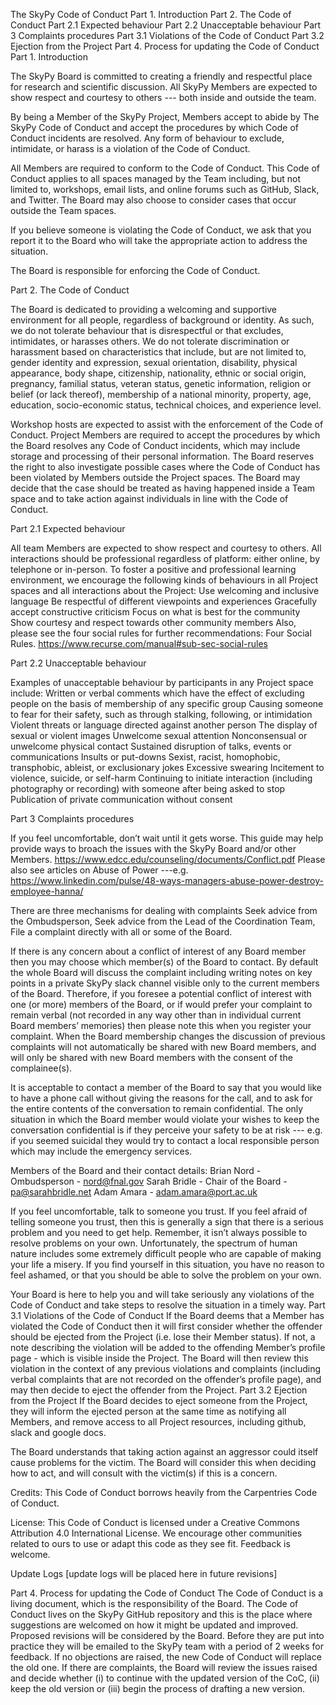 The SkyPy Code of Conduct
Part 1. Introduction
Part 2. The Code of Conduct
Part 2.1 Expected behaviour
Part 2.2 Unacceptable behaviour
Part 3 Complaints procedures
Part 3.1 Violations of the Code of Conduct
Part 3.2 Ejection from the Project
Part 4. Process for updating the Code of Conduct
Part 1. Introduction

The SkyPy Board is committed to creating a friendly and respectful place for research and scientific discussion. All SkyPy Members are expected to show respect and courtesy to others --- both inside and outside the team.

By being a Member of the SkyPy Project, Members accept to abide by The SkyPy Code of Conduct and accept the procedures by which Code of Conduct incidents are resolved. Any form of behaviour to exclude, intimidate, or harass is a violation of the Code of Conduct.

All Members are required to conform to the Code of Conduct. This Code of Conduct applies to all spaces managed by the Team including, but not limited to, workshops, email lists, and online forums such as GitHub, Slack, and Twitter. The Board may also choose to consider cases that occur outside the Team spaces.

If you believe someone is violating the Code of Conduct, we ask that you report it to the Board who will take the appropriate action to address the situation.

The Board is responsible for enforcing the Code of Conduct.

Part 2. The Code of Conduct

The Board is dedicated to providing a welcoming and supportive environment for all people, regardless of background or identity. As such, we do not tolerate behaviour that is disrespectful or that excludes, intimidates, or harasses  others. We do not tolerate discrimination or harassment based on characteristics that include, but are not limited to, gender identity and expression, sexual orientation, disability, physical appearance, body shape, citizenship, nationality, ethnic or social origin, pregnancy, familial status, veteran status, genetic information, religion or belief (or lack thereof), membership of a national minority, property, age, education, socio-economic status, technical choices, and experience level.

Workshop hosts are expected to assist with the enforcement of the Code of Conduct. Project Members are required to accept the procedures by which the Board resolves any Code of Conduct incidents, which may include storage and processing of their personal information. The Board reserves the right to also investigate possible cases where the Code of Conduct has been violated by Members outside the Project spaces. The Board may decide that the case should be treated as having happened inside a Team space and to take action against individuals in line with the Code of Conduct.

Part 2.1 Expected behaviour

All team Members are expected to show respect and courtesy to others. All interactions should be professional regardless of platform: either online, by telephone or in-person. To foster a positive and professional learning environment, we encourage the following kinds of behaviours in all Project spaces and all interactions about the Project:
Use welcoming and inclusive language
Be respectful of different viewpoints and experiences
Gracefully accept constructive criticism
Focus on what is best for the community
Show courtesy and respect towards other community members
Also, please see the four social rules for further recommendations: Four Social Rules. https://www.recurse.com/manual#sub-sec-social-rules

Part 2.2 Unacceptable behaviour

Examples of unacceptable behaviour by participants in any Project space include:
Written or verbal comments which have the effect of excluding people on the basis of membership of any specific group
Causing someone to fear for their safety, such as through stalking, following, or intimidation
Violent threats or language directed against another person
The display of sexual or violent images
Unwelcome sexual attention
Nonconsensual or unwelcome physical contact
Sustained disruption of talks, events or communications
Insults or put-downs
Sexist, racist, homophobic, transphobic, ableist, or exclusionary jokes
Excessive swearing
Incitement to violence, suicide, or self-harm
Continuing to initiate interaction (including photography or recording) with someone after being asked to stop
Publication of private communication without consent

Part 3 Complaints procedures

If you feel uncomfortable, don’t wait until it gets worse. This guide may help provide ways to broach the issues with the SkyPy Board and/or other Members.
 https://www.edcc.edu/counseling/documents/Conflict.pdf
Please also see articles on Abuse of Power ---e.g.
 https://www.linkedin.com/pulse/48-ways-managers-abuse-power-destroy-employee-hanna/

There are three mechanisms for dealing with complaints
Seek advice from the Ombudsperson,
Seek advice from the Lead of the Coordination Team,
File a complaint directly with all or some of the Board.

If there is any concern about a conflict of interest of any Board member then you may choose which member(s) of the Board to contact. By default the whole Board will discuss the complaint including writing notes on key points in a private SkyPy slack channel visible only to the current members of the Board. Therefore, if you foresee a potential conflict of interest with one (or more) members of the Board, or if would prefer your complaint to remain verbal (not recorded in any way other than in individual current Board members’ memories) then please note this when you register your complaint. When the Board membership changes the discussion of previous complaints will not automatically be shared with new Board members, and will only be shared with new Board members with the consent of the complainee(s).

It is acceptable to contact a member of the Board to say that you would like to have a phone call without giving the reasons for the call, and to ask for the entire contents of the conversation to remain confidential. The only situation in which the Board member would violate your wishes to keep the conversation confidential is if they perceive your safety to be at risk --- e.g. if you seemed suicidal they would try to contact a local responsible person which may include the emergency services.

Members of the Board and their contact details:
Brian Nord - Ombudsperson - nord@fnal.gov
Sarah Bridle - Chair of the Board - pa@sarahbridle.net
Adam Amara - adam.amara@port.ac.uk

If you feel uncomfortable, talk to someone you trust. If you feel afraid of telling someone you trust, then this is generally a sign that there is a serious problem and you need to get help. Remember, it isn’t always possible to resolve problems on your own. Unfortunately, the spectrum of human nature includes some extremely difficult people who are capable of making your life a misery. If you find yourself in this situation, you have no reason to feel ashamed, or that you should be able to solve the problem on your own.

Your Board is here to help you and will take seriously any violations of the Code of Conduct and take steps to resolve the situation in a timely way.
Part 3.1 Violations of the Code of Conduct
If the Board deems that a Member has violated the Code of Conduct then it will first consider whether the offender should be ejected from the Project (i.e. lose their Member status). If not, a note describing the violation will be added to the offending Member’s profile page - which is visible inside the Project. The Board will then review this violation in the context of any previous violations and complaints (including verbal complaints that are not recorded on the offender’s profile page), and may then decide to eject the offender from the Project.
Part 3.2 Ejection from the Project
If the Board decides to eject someone from the Project, they will inform the ejected person at the same time as notifying all Members, and remove access to all Project resources, including github, slack and google docs.

The Board understands that taking action against an aggressor could itself cause problems for the victim. The Board will consider this when deciding how to act, and will consult with the victim(s) if this is a concern.

Credits:
This Code of Conduct borrows heavily from the Carpentries Code of Conduct.

License:
This Code of Conduct is licensed under a Creative Commons Attribution 4.0 International License. We encourage other communities related to ours to use or adapt this code as they see fit. Feedback is welcome.

Update Logs
[update logs will be placed here in future revisions]

Part 4. Process for updating the Code of Conduct
The Code of Conduct is a living document, which is the responsibility of the Board. The Code of Conduct lives on the SkyPy GitHub repository and this is the place where suggestions are welcomed on how it might be updated and improved. Proposed revisions will be considered by the Board. Before they are put into practice they will be emailed to the SkyPy team with a period of 2 weeks for feedback. If no objections are raised, the new Code of Conduct will replace the old one. If there are complaints, the Board will review the issues raised and decide whether (i) to continue with the updated version of the CoC, (ii) keep the old version or (iii) begin the process of drafting a new version.

